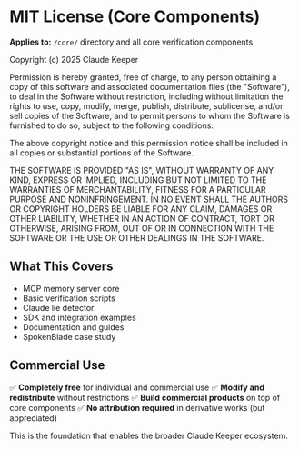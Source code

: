 # MIT License (Core Components)

**Applies to:** `/core/` directory and all core verification components

Copyright (c) 2025 Claude Keeper

Permission is hereby granted, free of charge, to any person obtaining a copy
of this software and associated documentation files (the "Software"), to deal
in the Software without restriction, including without limitation the rights
to use, copy, modify, merge, publish, distribute, sublicense, and/or sell
copies of the Software, and to permit persons to whom the Software is
furnished to do so, subject to the following conditions:

The above copyright notice and this permission notice shall be included in all
copies or substantial portions of the Software.

THE SOFTWARE IS PROVIDED "AS IS", WITHOUT WARRANTY OF ANY KIND, EXPRESS OR
IMPLIED, INCLUDING BUT NOT LIMITED TO THE WARRANTIES OF MERCHANTABILITY,
FITNESS FOR A PARTICULAR PURPOSE AND NONINFRINGEMENT. IN NO EVENT SHALL THE
AUTHORS OR COPYRIGHT HOLDERS BE LIABLE FOR ANY CLAIM, DAMAGES OR OTHER
LIABILITY, WHETHER IN AN ACTION OF CONTRACT, TORT OR OTHERWISE, ARISING FROM,
OUT OF OR IN CONNECTION WITH THE SOFTWARE OR THE USE OR OTHER DEALINGS IN THE
SOFTWARE.

## What This Covers

- MCP memory server core
- Basic verification scripts
- Claude lie detector
- SDK and integration examples
- Documentation and guides
- SpokenBlade case study

## Commercial Use

✅ **Completely free** for individual and commercial use
✅ **Modify and redistribute** without restrictions
✅ **Build commercial products** on top of core components
✅ **No attribution required** in derivative works (but appreciated)

This is the foundation that enables the broader Claude Keeper ecosystem.